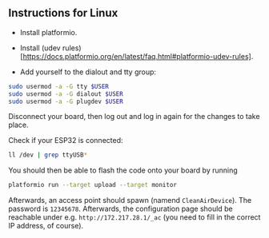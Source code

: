 ## Instructions for Linux

- Install platformio.

- Install (udev rules)[https://docs.platformio.org/en/latest/faq.html#platformio-udev-rules].

- Add yourself to the dialout and tty group:

```sh
sudo usermod -a -G tty $USER
sudo usermod -a -G dialout $USER
sudo usermod -a -G plugdev $USER
```

Disconnect your board, then log out and log in again for the changes to take place. 

Check if your ESP32 is connected:

```sh
ll /dev | grep ttyUSB*
```

You should then be able to flash the code onto your board by running

```sh
platformio run --target upload --target monitor
```

Afterwards, an access point should spawn (namend ```CleanAirDevice```). The password is ```12345678```. Afterwards, the configuration page should be reachable under e.g. ```http://172.217.28.1/_ac``` (you need to fill in the correct IP address, of course).